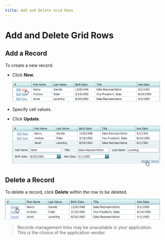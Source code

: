 ```yaml
---
title: Add and Delete Grid Rows
---
```

# Add and Delete Grid Rows
## Add a Record
To create a new record:
* Click **New**.
	
	![ASPxGridView_AddDelete](../../../images/Img7081.png)
* Specify cell values.
* Click **Update**.
	
	![SaveChanges](../../../images/Img7150.png)

## Delete a Record
To delete a record, click **Delete** within the row to be deleted.

![DeleteRow](../../../images/Img7149.png)

> Records management links may be unavailable in your application. This is the choice of the application vendor.